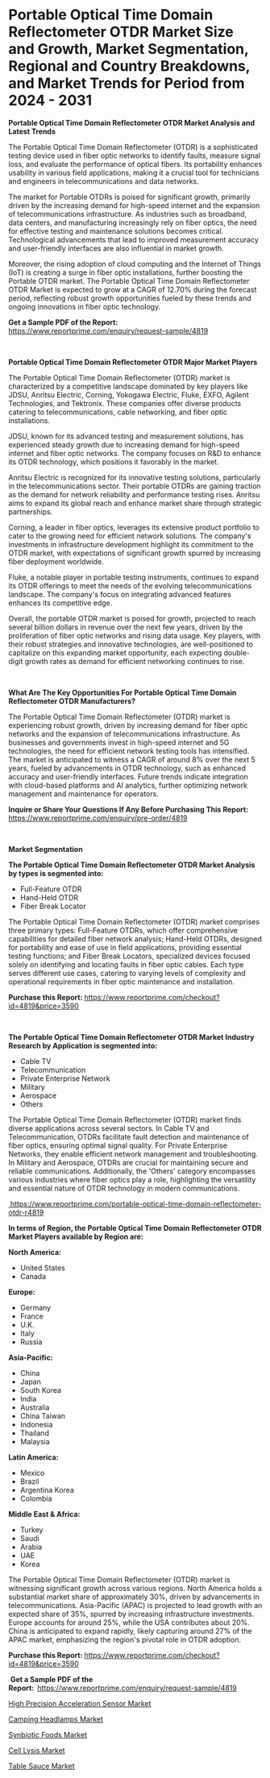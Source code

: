 <p><h1>Portable Optical Time Domain Reflectometer OTDR Market Size and Growth, Market Segmentation, Regional and Country Breakdowns, and Market Trends for Period from 2024 -  2031</h1></p><p><strong>Portable Optical Time Domain Reflectometer OTDR Market Analysis and Latest Trends</strong></p>
<p><p>The Portable Optical Time Domain Reflectometer (OTDR) is a sophisticated testing device used in fiber optic networks to identify faults, measure signal loss, and evaluate the performance of optical fibers. Its portability enhances usability in various field applications, making it a crucial tool for technicians and engineers in telecommunications and data networks.</p><p>The market for Portable OTDRs is poised for significant growth, primarily driven by the increasing demand for high-speed internet and the expansion of telecommunications infrastructure. As industries such as broadband, data centers, and manufacturing increasingly rely on fiber optics, the need for effective testing and maintenance solutions becomes critical. Technological advancements that lead to improved measurement accuracy and user-friendly interfaces are also influential in market growth.</p><p>Moreover, the rising adoption of cloud computing and the Internet of Things (IoT) is creating a surge in fiber optic installations, further boosting the Portable OTDR market. The Portable Optical Time Domain Reflectometer OTDR Market is expected to grow at a CAGR of 12.70% during the forecast period, reflecting robust growth opportunities fueled by these trends and ongoing innovations in fiber optic technology.</p></p>
<p><strong>Get a Sample PDF of the Report:&nbsp;</strong> <a href="https://www.reportprime.com/enquiry/request-sample/4819?utm_campaign=1094&utm_medium=2&utm_source=Github&utm_content=ia&utm_term=15112024&utm_id=portable-optical-time-domain-reflectometer-otdr">https://www.reportprime.com/enquiry/request-sample/4819</a></p>
<p>&nbsp;</p>
<p><strong>Portable Optical Time Domain Reflectometer OTDR Major Market Players</strong></p>
<p><p>The Portable Optical Time Domain Reflectometer (OTDR) market is characterized by a competitive landscape dominated by key players like JDSU, Anritsu Electric, Corning, Yokogawa Electric, Fluke, EXFO, Agilent Technologies, and Tektronix. These companies offer diverse products catering to telecommunications, cable networking, and fiber optic installations.</p><p>JDSU, known for its advanced testing and measurement solutions, has experienced steady growth due to increasing demand for high-speed internet and fiber optic networks. The company focuses on R&D to enhance its OTDR technology, which positions it favorably in the market. </p><p>Anritsu Electric is recognized for its innovative testing solutions, particularly in the telecommunications sector. Their portable OTDRs are gaining traction as the demand for network reliability and performance testing rises. Anritsu aims to expand its global reach and enhance market share through strategic partnerships.</p><p>Corning, a leader in fiber optics, leverages its extensive product portfolio to cater to the growing need for efficient network solutions. The company's investments in infrastructure development highlight its commitment to the OTDR market, with expectations of significant growth spurred by increasing fiber deployment worldwide.</p><p>Fluke, a notable player in portable testing instruments, continues to expand its OTDR offerings to meet the needs of the evolving telecommunications landscape. The company's focus on integrating advanced features enhances its competitive edge.</p><p>Overall, the portable OTDR market is poised for growth, projected to reach several billion dollars in revenue over the next few years, driven by the proliferation of fiber optic networks and rising data usage. Key players, with their robust strategies and innovative technologies, are well-positioned to capitalize on this expanding market opportunity, each expecting double-digit growth rates as demand for efficient networking continues to rise.</p></p>
<p>&nbsp;</p>
<p><strong>What Are The Key Opportunities For Portable Optical Time Domain Reflectometer OTDR Manufacturers?</strong></p>
<p><p>The Portable Optical Time Domain Reflectometer (OTDR) market is experiencing robust growth, driven by increasing demand for fiber optic networks and the expansion of telecommunications infrastructure. As businesses and governments invest in high-speed internet and 5G technologies, the need for efficient network testing tools has intensified. The market is anticipated to witness a CAGR of around 8% over the next 5 years, fueled by advancements in OTDR technology, such as enhanced accuracy and user-friendly interfaces. Future trends indicate integration with cloud-based platforms and AI analytics, further optimizing network management and maintenance for operators.</p></p>
<p><strong>Inquire or Share Your Questions If Any Before Purchasing This Report:</strong> <a href="https://www.reportprime.com/enquiry/pre-order/4819?utm_campaign=1094&utm_medium=2&utm_source=Github&utm_content=ia&utm_term=15112024&utm_id=portable-optical-time-domain-reflectometer-otdr">https://www.reportprime.com/enquiry/pre-order/4819</a></p>
<p>&nbsp;</p>
<p><strong>Market Segmentation</strong></p>
<p><strong>The Portable Optical Time Domain Reflectometer OTDR Market Analysis by types is segmented into:</strong></p>
<p><ul><li>Full-Feature OTDR</li><li>Hand-Held OTDR</li><li>Fiber Break Locator</li></ul></p>
<p><p>The Portable Optical Time Domain Reflectometer (OTDR) market comprises three primary types: Full-Feature OTDRs, which offer comprehensive capabilities for detailed fiber network analysis; Hand-Held OTDRs, designed for portability and ease of use in field applications, providing essential testing functions; and Fiber Break Locators, specialized devices focused solely on identifying and locating faults in fiber optic cables. Each type serves different use cases, catering to varying levels of complexity and operational requirements in fiber optic maintenance and installation.</p></p>
<p><strong>Purchase this Report:&nbsp;</strong><a href="https://www.reportprime.com/checkout?id=4819&price=3590&utm_campaign=1094&utm_medium=2&utm_source=Github&utm_content=ia&utm_term=15112024&utm_id=portable-optical-time-domain-reflectometer-otdr">https://www.reportprime.com/checkout?id=4819&price=3590</a></p>
<p>&nbsp;</p>
<p><strong>The Portable Optical Time Domain Reflectometer OTDR Market Industry Research by Application is segmented into:</strong></p>
<p><ul><li>Cable TV</li><li>Telecommunication</li><li>Private Enterprise Network</li><li>Military</li><li>Aerospace</li><li>Others</li></ul></p>
<p><p>The Portable Optical Time Domain Reflectometer (OTDR) market finds diverse applications across several sectors. In Cable TV and Telecommunication, OTDRs facilitate fault detection and maintenance of fiber optics, ensuring optimal signal quality. For Private Enterprise Networks, they enable efficient network management and troubleshooting. In Military and Aerospace, OTDRs are crucial for maintaining secure and reliable communications. Additionally, the 'Others' category encompasses various industries where fiber optics play a role, highlighting the versatility and essential nature of OTDR technology in modern communications.</p></p>
<p><a href="https://www.reportprime.com/portable-optical-time-domain-reflectometer-otdr-r4819?utm_campaign=1094&utm_medium=2&utm_source=Github&utm_content=ia&utm_term=15112024&utm_id=portable-optical-time-domain-reflectometer-otdr">&nbsp;https://www.reportprime.com/portable-optical-time-domain-reflectometer-otdr-r4819</a></p>
<p><strong>In terms of Region, the Portable Optical Time Domain Reflectometer OTDR Market Players available by Region are:</strong></p>
<p>
    <p> <strong> North America: </strong>
        <ul>
            <li>United States</li>
            <li>Canada</li>
        </ul>
        </p> 
    <p> <strong> Europe: </strong>
        <ul>
            <li>Germany</li>
            <li>France</li>
            <li>U.K.</li>
            <li>Italy</li>
            <li>Russia</li>
        </ul>
        </p> 
    <p> <strong> Asia-Pacific: </strong>
        <ul>
            <li>China</li>
            <li>Japan</li>
            <li>South Korea</li>
            <li>India</li>
            <li>Australia</li>
            <li>China Taiwan</li>
            <li>Indonesia</li>
            <li>Thailand</li>
            <li>Malaysia</li>
        </ul>
        </p> 
    <p> <strong> Latin America: </strong>
        <ul>
            <li>Mexico</li>
            <li>Brazil</li>
            <li>Argentina Korea</li>
            <li>Colombia</li>
        </ul>
        </p> 
    <p> <strong> Middle East & Africa: </strong>
        <ul>
            <li>Turkey</li>
            <li>Saudi</li>
            <li>Arabia</li>
            <li>UAE</li>
            <li>Korea</li>
        </ul>
    </p>
    </p>
<p><p>The Portable Optical Time Domain Reflectometer (OTDR) market is witnessing significant growth across various regions. North America holds a substantial market share of approximately 30%, driven by advancements in telecommunications. Asia-Pacific (APAC) is projected to lead growth with an expected share of 35%, spurred by increasing infrastructure investments. Europe accounts for around 25%, while the USA contributes about 20%. China is anticipated to expand rapidly, likely capturing around 27% of the APAC market, emphasizing the region's pivotal role in OTDR adoption.</p></p>
<p><strong>Purchase this Report: </strong><a href="https://www.reportprime.com/checkout?id=4819&price=3590&utm_campaign=1094&utm_medium=2&utm_source=Github&utm_content=ia&utm_term=15112024&utm_id=portable-optical-time-domain-reflectometer-otdr">https://www.reportprime.com/checkout?id=4819&price=3590</a></p>
<p>&nbsp;<strong>Get a Sample PDF of the Report:&nbsp;&nbsp;</strong><a href="https://www.reportprime.com/enquiry/request-sample/4819?utm_campaign=1094&utm_medium=2&utm_source=Github&utm_content=ia&utm_term=15112024&utm_id=portable-optical-time-domain-reflectometer-otdr">https://www.reportprime.com/enquiry/request-sample/4819</a></p>
<p><strong></strong></p>
<p><p><a href="https://github.com/SamiaChowdhury801/Market-Research-Report-List-1/blob/main/high-precision-acceleration-sensor-market.md?utm_campaign=1094&utm_medium=2&utm_source=Github&utm_content=ia&utm_term=15112024&utm_id=portable-optical-time-domain-reflectometer-otdr">High Precision Acceleration Sensor Market</a></p><p><a href="https://github.com/LilianFaulkner65/Market-Research-Report-List-1/blob/main/camping-headlamps-market.md?utm_campaign=1094&utm_medium=2&utm_source=Github&utm_content=ia&utm_term=15112024&utm_id=portable-optical-time-domain-reflectometer-otdr">Camping Headlamps Market</a></p><p><a href="https://www.linkedin.com/pulse/exploring-synbiotic-foods-market-strategic-insights-growth-ns3ff?utm_campaign=1094&utm_medium=2&utm_source=Github&utm_content=ia&utm_term=15112024&utm_id=portable-optical-time-domain-reflectometer-otdr">Synbiotic Foods Market</a></p><p><a href="https://issuu.com/reportprime-2/docs/cell-lysis-market-size-2030.pptx_e750e102bcb489?utm_campaign=1094&utm_medium=2&utm_source=Github&utm_content=ia&utm_term=15112024&utm_id=portable-optical-time-domain-reflectometer-otdr">Cell Lysis Market</a></p><p><a href="https://www.linkedin.com/pulse/e-chains-2024-2031-my-mkt-intel-k8hlf?utm_campaign=1094&utm_medium=2&utm_source=Github&utm_content=ia&utm_term=15112024&utm_id=portable-optical-time-domain-reflectometer-otdr">Table Sauce Market</a></p></p>